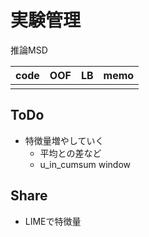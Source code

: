 # 実験管理

推論MSD

|code|OOF|LB|memo|
|--|--|--|--|
|||||


## ToDo
- 特徴量増やしていく
  - 平均との差など
  - u_in_cumsum window

## Share
- LIMEで特徴量

